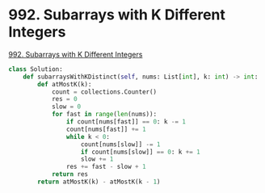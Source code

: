 # 992. Subarrays with K Different Integers

[992. Subarrays with K Different Integers](https://leetcode.com/problems/subarrays-with-k-different-integers/)

```python
class Solution:
    def subarraysWithKDistinct(self, nums: List[int], k: int) -> int:
        def atMostK(k):
            count = collections.Counter()
            res = 0
            slow = 0
            for fast in range(len(nums)):
                if count[nums[fast]] == 0: k -= 1
                count[nums[fast]] += 1
                while k < 0:
                    count[nums[slow]] -= 1
                    if count[nums[slow]] == 0: k += 1
                    slow += 1
                res += fast - slow + 1
            return res
        return atMostK(k) - atMostK(k - 1)
```

